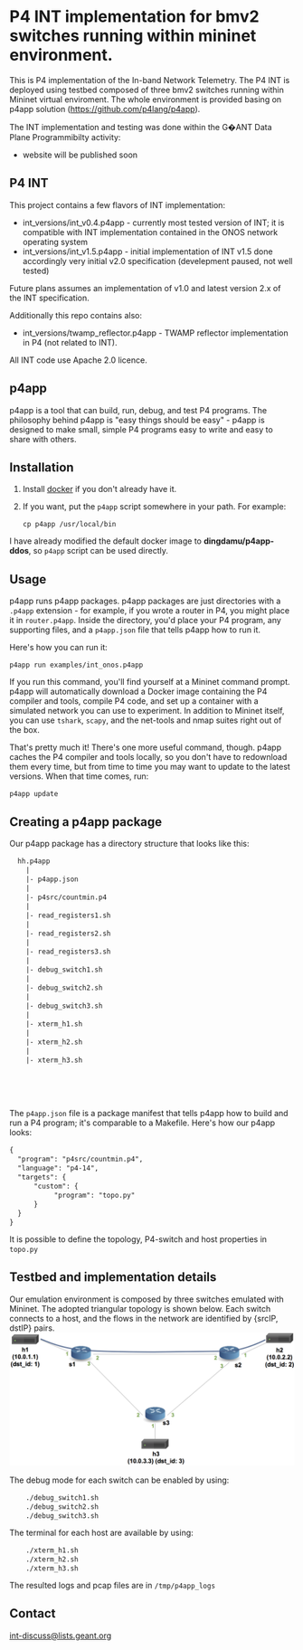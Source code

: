 P4 INT implementation for bmv2 switches running within mininet environment.
===========================================================================

This is P4 implementation of the In-band Network Telemetry. The P4 INT is deployed using testbed composed of three bmv2 switches running within Mininet virtual enviroment.
The whole environment is provided basing on p4app solution (https://github.com/p4lang/p4app).

The INT implementation and testing was done within the G�ANT Data Plane Programmibilty activity:
* website will be published soon

P4 INT
------

This project contains a few flavors of INT implementation:
- int_versions/int_v0.4.p4app - currently most tested version of INT; it is compatible with INT implementation contained in the ONOS network operating system
- int_versions/int_v1.5.p4app - initial implementation of INT v1.5 done accordingly very initial v2.0 specification  (develepment paused, not well tested)

Future plans assumes an implementation of v1.0 and latest version 2.x of the INT specification.

Additionally this repo contains also:
- int_versions/twamp_reflector.p4app - TWAMP reflector implementation in P4 (not related to INT).

All INT code use Apache 2.0 licence.

p4app
-----

p4app is a tool that can build, run, debug, and test P4 programs. The
philosophy behind p4app is "easy things should be easy" - p4app is designed to
make small, simple P4 programs easy to write and easy to share with others.

Installation
------------

1. Install [docker](https://docs.docker.com/engine/installation/) if you don't
   already have it.

2. If you want, put the `p4app` script somewhere in your path. For example:

    ```
    cp p4app /usr/local/bin
    ```
I have already modified the default docker image to **dingdamu/p4app-ddos**, so `p4app` script can be used directly.

Usage
-----

p4app runs p4app packages. p4app packages are just directories with a `.p4app`
extension - for example, if you wrote a router in P4, you might place it in
`router.p4app`. Inside the directory, you'd place your P4 program, any
supporting files, and a `p4app.json` file that tells p4app how to run it.

Here's how you can run it:

```
p4app run examples/int_onos.p4app
```

If you run this command, you'll find yourself at a Mininet command prompt. p4app
will automatically download a Docker image containing the P4 compiler and tools,
compile P4 code, and set up a container with a simulated network you
can use to experiment. In addition to Mininet itself, you can use `tshark`,
`scapy`, and the net-tools and nmap suites right out of the box.

That's pretty much it! There's one more useful command, though. p4app caches the
P4 compiler and tools locally, so you don't have to redownload them every time,
but from time to time you may want to update to the latest versions. When that
time comes, run:

```
p4app update
```

Creating a p4app package
------------------------

Our p4app package has a directory structure that looks like this:

```
  hh.p4app
    |
    |- p4app.json
    |
    |- p4src/countmin.p4
    |
    |- read_registers1.sh
    |
    |- read_registers2.sh
    |
    |- read_registers3.sh
    |
    |- debug_switch1.sh
    |
    |- debug_switch2.sh
    |
    |- debug_switch3.sh
    |
    |- xterm_h1.sh
    |
    |- xterm_h2.sh
    |
    |- xterm_h3.sh





```

The `p4app.json` file is a package manifest that tells p4app how to build and
run a P4 program; it's comparable to a Makefile. Here's how our p4app looks:

```
{
  "program": "p4src/countmin.p4",
  "language": "p4-14",
  "targets": {
      "custom": {
	       "program": "topo.py"
      }
  }
}
```
It is possible to define the topology, P4-switch and host properties in `topo.py`

Testbed and implementation details
----------------------------------
Our emulation environment is composed by three switches emulated with Mininet. The adopted triangular topology is shown below. Each switch connects to a host, and the flows in the network are identified by {srcIP, dstIP} pairs.
![](https://raw.githubusercontent.com/p4lang/tutorials/master/exercises/basic_tunnel/topo.png)



The debug mode for each switch can be enabled by using:

``` 
    ./debug_switch1.sh
    ./debug_switch2.sh
    ./debug_switch3.sh
```    

The  terminal for each host are available by using:

``` 
    ./xterm_h1.sh
    ./xterm_h2.sh
    ./xterm_h3.sh
```    

The resulted logs and pcap files are in `/tmp/p4app_logs`


Contact
---------
int-discuss@lists.geant.org


